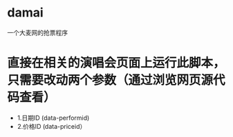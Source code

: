 # damai
一个大麦网的抢票程序

# 直接在相关的演唱会页面上运行此脚本，只需要改动两个参数（通过浏览网页源代码查看）
* 1.日期ID (data-performid)
* 2.价格ID (data-priceid）
